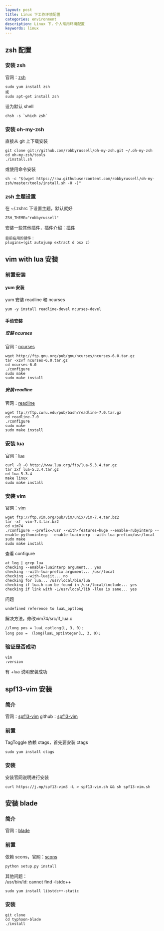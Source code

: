 ```yaml
---
layout: post
title: Linux 下工作环境配置
categories: environment
description: Linux 下，个人常用环境配置
keywords: linux
---
```


## zsh 配置

### 安装 zsh
官网：[zsh](https://github.com/robbyrussell/oh-my-zsh)
```
sudo yum install zsh
或
sudo apt-get install zsh
```
设为默认 shell
```
chsh -s `which zsh`
```

### 安装 oh-my-zsh
直接从 git 上下载安装
```
git clone git://github.com/robbyrussell/oh-my-zsh.git ~/.oh-my-zsh
cd oh-my-zsh/tools
./install.sh
```
或使用命令安装
```
sh -c "$(wget https://raw.githubusercontent.com/robbyrussell/oh-my-zsh/master/tools/install.sh -O -)"
```

### zsh 主题设置
在 ~/.zshrc 下设置主题，默认就好
```
ZSH_THEME="robbyrussell"
```
安装一些其他插件，插件介绍：[插件](https://github.com/robbyrussell/oh-my-zsh/wiki/Plugins)
```
目前在用的插件：
plugins=(git autojump extract d osx z)
```

## vim with lua 安装

### 前置安装

#### yum 安装
yum 安装 readline 和 ncurses
```
yum -y install readline-devel ncurses-devel
```

#### 手动安装

##### 安装 ncurses
官网：[ncurses](http://ftp.gnu.org/pub/gnu/ncurses/)
```
wget http://ftp.gnu.org/pub/gnu/ncurses/ncurses-6.0.tar.gz
tar -xzvf ncurses-6.0.tar.gz
cd ncurses-6.0
./configure
sudo make
sudo make install
```

##### 安装 readline
官网：[readline](http://cnswww.cns.cwru.edu/php/chet/readline/rltop.html)
```
wget ftp://ftp.cwru.edu/pub/bash/readline-7.0.tar.gz
cd readline-7.0
./configure
sudo make
sudo make install
```

### 安装 lua
官网：[lua](http://www.lua.org/download.html)
```
curl -R -O http://www.lua.org/ftp/lua-5.3.4.tar.gz
tar zxf lua-5.3.4.tar.gz
cd lua-5.3.4
make linux
sudo make install
```

### 安装 vim
官网：[vim](https://vim.sourceforge.io/download.php)
```
wget ftp://ftp.vim.org/pub/vim/unix/vim-7.4.tar.bz2
tar -xf  vim-7.4.tar.bz2
cd vim74
./configure --prefix=/usr --with-features=huge --enable-rubyinterp --enable-pythoninterp --enable-luainterp --with-lua-prefix=/usr/local
sudo make
sudo make install
```
查看 configure
```
at log | grep lua
checking --enable-luainterp argument... yes
checking --with-lua-prefix argument... /usr/local
checking --with-luajit... no
checking for lua... /usr/local/bin/lua
checking if lua.h can be found in /usr/local/include... yes
checking if link with -L/usr/local/lib -llua is sane... yes
```
问题
```
undefined reference to luaL_optlong
```
解决方法，修改vim74/src/if_lua.c
```
//long pos = luaL_optlong(L, 3, 0);
long pos = （long)luaL_optinteger(L, 3, 0);
```

### 验证是否成功
```
vim
:version
```
有 +lua 说明安装成功

## spf13-vim 安装

### 简介
官网：[spf13-vim](http://vim.spf13.com/)
github：[spf13-vim](http://github.com/spf13/spf13-vim)

### 前置
TagToggle 依赖 ctags，首先要安装 ctags
```
sudo yum install ctags
```

### 安装
安装官网说明进行安装
```
curl https://j.mp/spf13-vim3 -L > spf13-vim.sh && sh spf13-vim.sh
```

## 安装 blade
### 简介
官网：[blade](https://github.com/chen3feng/typhoon-blade)

### 前置
依赖 scons，官网：[scons](https://sourceforge.net/projects/scons/files/scons)
```
python setup.py install
```

其他问题：  
/usr/bin/ld: cannot find -lstdc++
```
sudo yum install libstdc++-static
```

### 安装
```
git clone 
cd typhoon-blade
./install
```